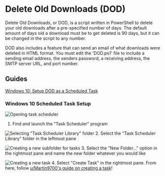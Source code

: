 # Delete Old Downloads (DOD)

Delete Old Downloads, or DOD, is a script written in PowerShell to delete your old downloads after a pre-specified number of days. The default amount of days old a download must be to get deleted is 90 days, but it can be changed in the script to any number.

DOD also includes a feature that can send an email of what downloads were deleted in HTML format. You must edit the 'DOD.ps1' file to include a sending email address, the senders password, a receiving address, the SMTP server URL, and port number.

## Guides

[Windows 10: Setup DOD as a Scheduled Task](#Windows-10-Scheduled-Task-Setup)

### Windows 10 Scheduled Task Setup
![Opening task scheduler](../assets/test.png)
1. Find and launch the "Task Scheduler" program

![Selecting "Task Scheduler Library" folder](../assets/step2.png)
2. Select the "Task Scheduler Library" folder in the leftmost pane

![Creating a new subfolder for tasks](../assets/step3.png)
3. Select the "New Folder..." option in the rightmost pane and name the new folder whatever you would like

![Creating a new task](../assets/final.png)
4. Select "Create Task" in the rightmost pane. From here, follow [u/Martin9700's guide on creating a task](https://community.spiceworks.com/how_to/17736-run-powershell-scripts-from-task-scheduler)!